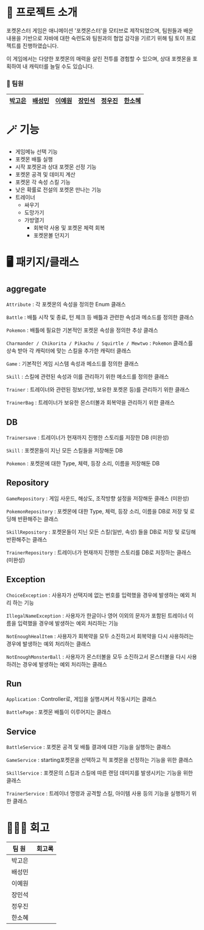 # 👾 프로젝트 소개

포켓몬스터 게임은 애니메이션 '포켓몬스터'을 모티브로 제작되었으며, 팀원들과 배운 내용을 기반으로 자바에 대한 숙련도와 팀원과의 협업 감각을 기르기 위해 팀 토이 프로젝트를 진행하였습니다.

이 게임에서는 다양한 포켓몬의 매력을 살린 전투를 경험할 수 있으며, 상대 포켓몬을 포획하여 내 캐릭터를 늘릴 수도 있습니다.

### 🐶 팀원

<div align="center">
    
|[박고은](https://github.com/goeunpark123) | [배성민](https://github.com/mini-xi) | [이예원](https://github.com/onelee521) | [장민석](https://github.com/ms1011) | [정우진](https://github.com/Wrinkk) | [한소혜](https://github.com/Sosohy)|
|------------------------------------------|--------------------------------------|------------------------------------------|-----------------------------------|-------------------------------------|------------------------------------------|

</div>


# 🪄 기능

- 게임메뉴 선택 기능
- 포켓몬 배틀 실행
- 시작 포켓몬과 상대 포켓몬 선정 기능
- 포켓몬 공격 및 데미지 계산
- 포켓몬 각 속성 스킬 기능
- 낮은 확률로 전설의 포켓몬 만나는 기능
- 트레이너
    - 싸우기
    - 도망가기
    - 가방열기
        - 회복약 사용 및 포켓몬 체력 회복
        - 포켓몬볼 던지기

# 🖥️ 패키지/클래스

## aggregate

`Attribute` : 각 포켓몬의 속성을 정의한 Enum 클래스

`Battle` : 배틀 시작 및 종료, 턴 체크 등 배틀과 관련한 속성과 메소드를 정의한 클래스

`Pokemon` : 배틀에 필요한 기본적인 포켓몬 속성을 정의한 추상 클래스

`Charmander / Chikorita / Pikachu / Squirtle / Mewtwo` : `Pokemon` 클래스를 상속 받아 각 캐릭터에 맞는 스킬을 추가한 캐릭터 클래스

`Game` : 기본적인 게임 시스템 속성과 메소드를 정의한 클래스

`Skill` : 스킬에 관련된 속성과 이를 관리하기 위한 메소드를 정의한 클래스

`Trainer` : 트레이너와 관련된 정보(가방, 보유한 포켓몬 등)를 관리하기 위한 클래스

`TrainerBag` : 트레이너가 보유한 몬스터볼과 회복약을 관리하기 위한 클래스


## DB

`Trainersave` : 트레이너가 현재까지 진행한 스토리를 저장한 DB (미완성)

`Skill` :  포켓몬들이 지닌 모든 스킬들을 저장해둔 DB

`Pokemon` : 포켓몬에 대한 Type, 체력,  등장 소리, 이름을 저장해둔 DB

## Repository

`GameRepository` : 게임 사운드, 해상도, 조작방향 설정을 저장해둔 클래스 (미완성)

`PokemonRepository` :  포켓몬에 대한 Type, 체력,  등장 소리, 이름을 DB로 저장 및 로딩해 반환해주는 클래스

`SkillRepository` : 포켓몬들이 지닌 모든 스킬(일반, 속성) 들을 DB로 저장 및 로딩해 반환해주는 클래스

`TrainerRepository` : 트레이너가 현재까지 진행한 스토리를 DB로 저장하는 클래스 (미완성)

## Exception

`ChoiceException` : 사용자가 선택지에 없는 번호를 입력했을 경우에 발생하는 예외 처리 하는 기능

`IllegalNameException` :  사용자가 한글이나 영어 이외의 문자가 포함된 트레이너 이름을 입력했을 경우에 발생하는 예외 처리하는 기능

`NotEnoughHealItem` :  사용자가 회복약을 모두 소진하고서 회복약을 다시 사용하려는 경우에 발생하는 예외 처리하는 클래스

`NotEnoughMonsterBall` : 사용자가 몬스터볼을 모두 소진하고서 몬스터볼을 다시 사용하려는 경우에 발생하는 예외 처리하는 클래스

## Run

`Application` : Controller로, 게임을 실행시켜서 작동시키는 클래스

`BattlePage` : 포켓몬 배틀이 이루어지는 클래스

## Service

`BattleService` :  포켓몬 공격 및 배틀 결과에 대한 기능을 실행하는 클래스

`GameService` :   starting포켓몬을 선택하고 적 포켓몬을 선정하는 기능을 위한 클래스 

`SkillService` : 포켓몬의 스킬과 스킬에 따른 랜덤 데미지를 발생시키는 기능을 위한 클래스

`TrainerService` : 트레이너 명령과 공격할 스킬, 아이템 사용 등의 기능을 실행하기 위한 클래스



# 🧑‍🤝‍🧑 회고

|&nbsp;&nbsp;팀&nbsp;원&nbsp;&nbsp;&nbsp;|회고록|
|:---:|---|
|박고은|  |
|배성민|  |
|이예원|  |
|장민석|  |
|정우진|  |
|한소혜|  |

